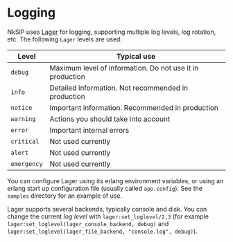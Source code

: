 # Logging

NkSIP uses [Lager](https://github.com/basho/lager) for logging, supporting multiple log levels, log rotation, etc. The following `Lager` levels are used:

Level|Typical use
---|---
`debug`|Maximum level of information. Do not use it in production
`info`|Detailed information. Not recommended in production
`notice`|Important information. Recommended in production
`warning`|Actions you should take into account
`error`|Important internal errors
`critical`|Not used currently
`alert`|Not used currently
`emergency`|Not used currently

You can configure Lager using its erlang environment variables, or using an erlang start up configuration file (usually called `app.config`). See the `samples` directory for an example of use.

Lager supports several backends, typically console and disk. You can change the current _log level_ with `lager:set_loglevel/2,3` (for example `lager:set_loglevel(lager_console_backend, debug)` and `lager:set_loglevel(lager_file_backend, "console.log", debug)`).
